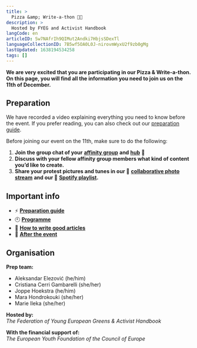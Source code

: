 ```yaml
---
title: >
  Pizza &amp; Write-a-thon 🍕📝
description: >
  Hosted by FYEG and Activist Handbook
langCode: en
articleID: Sw7NAfrIh9QIMut2Andki7HbjsSDexTl
languageCollectionID: 7B5wf5OA0L0J-nirovmWyxU2f9zb0gMg
lastUpdated: 1638194534258
tags: []
---
```


**We are very excited that you are participating in our Pizza & Write-a-thon. On this page, you will find all the information you need to join us on the 11th of December.**

## Preparation

We have recorded a video explaining everything you need to know before the event. If you prefer reading, you can also check out our [preparation guide](/writeathon/prepare).

Before joining our event on the 11th, make sure to do the following:

1.  **Join the group chat of your** [**affinity group**](https://airtable.com/shrPHezQS6JlycfTv) **and** [**hub**](https://airtable.com/shrJ7V8X1KO7mXtuI) **💬**
2.  **Discuss with your fellow affinity group members what kind of content you’d like to create.**
3.  **Share your protest pictures and tunes in our 📸** [**collaborative photo stream**](https://photos.app.goo.gl/zW48b3PWvu6kkEu6A) **and our 🎵** [**Spotify playlist**](https://open.spotify.com/playlist/1fu9RSZMrw8tHjxeQxCE7Q?si=caccd3dd8ff54a02)**.**

<div></div>

## Important info

-   ⚡️ [**Preparation guide**](/writeathon/prepare)
-   🕙 [**Programme**](/writeathon/programme)
-   **📝** [**How to write good articles**](/writeathon/writing-guide)
-   **🙌** [**After the event**](/writeathon/next-steps)

## Organisation

**Prep team:**

-   Aleksandar Elezović (he/him)
-   Cristiana Cerri Gambarelli (she/her)
-   Joppe Hoekstra (he/him)
-   Mara Hondrokouki (she/her)
-   Marie Ileka (she/her)

**Hosted by:**  
_The Federation of Young European Greens & Activist Handbook_

**With the financial support of:**  
_The European Youth Foundation of the Council of Europe_